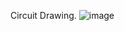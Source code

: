 Circuit Drawing.
![image](https://github.com/yanlerox/SBD_Auto-Dosing/assets/54345795/f2f5efe4-8932-471f-8649-e440bb94c5b9)
